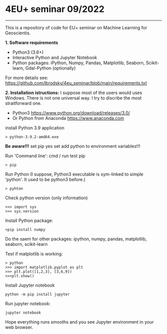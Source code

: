 # 4EU+ seminar 09/2022 
---

This is a repository of code for EU+ seminar on Machine Learning for Geoscientis. 


**1. Software requirements**

  - Python3 (3.6+)
  - Interactive Python and Jupyter Notebook
  - Python packages: iPython, Numpy, Pandas, Matplotlib, Seaborn, Scikit-learn, Gdal-Python (optionally) 
  
For more details see: https://github.com/lbrodsky/4eu_seminar/blob/main/requirements.txt 

**2. Installation istructions:**
I suppose most of the users would uses Windows. There is not one universal way. I try to discribe the most straitforward one.

  - Python3 https://www.python.org/download/releases/3.0/
  - Or Python from Anaconda https://www.anaconda.com

install Python 3.9 application
```
> python-3.9.2-amd64.exe
```
**Be aware!!!**
set pip yes
set add python to environment variables!!!

Run 'Command line': cmd / run
test pip
```
> pip
```

Run Python (I suppose, Python3 executable  is sym-linked to simple 'python'. It used to be python3 before.)
```
> pyhton
```

Check python version (only information) 
```
>>> import sys
>>> sys.version
```

Install Python package: 
```
>pip install numpy
```
Do the saem for other packages: ipython, numpy, pandas, matplotlib, seaborn, scikit-learn

Test if matplotlib is working: 
```
> python
>>> import matplotlib.pyplot as plt
>>> plt.plot([1,2,3], [3,6,9])
>>>plt.show()
```

Install Jupyter notebook

```
python -m pip install jupyter
```

Run jupyter notebook: 
```
jupyter notebook
```

Hope everything runs smooths and you see Jupyter environment in your web browser. 



